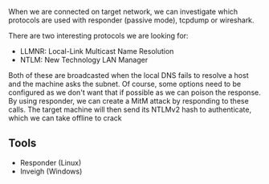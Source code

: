 When we are connected on target network, we can investigate which protocols are used with responder (passive mode), tcpdump or wireshark.

There are two interesting protocols we are looking for:
- LLMNR: Local-Link Multicast Name Resolution
- NTLM: New Technology LAN Manager

Both of these are broadcasted when the local DNS fails to resolve a host and the machine asks the subnet. Of course, some options need to be configured as we don't want that if possible as we can poison the response.
By using responder, we can create a MitM attack by responding to these calls. The target machine will then send its NTLMv2 hash to authenticate, which we can take offline to crack

## Tools
- Responder (Linux)
- Inveigh (Windows)
